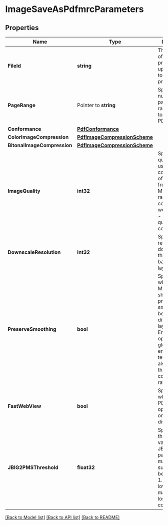 # ImageSaveAsPdfmrcParameters

## Properties

Name | Type | Description | Notes
------------ | ------------- | ------------- | -------------
**FileId** | **string** | The identifier of the previously uploaded file to be processed. | 
**PageRange** | Pointer to **string** | Specifies the number of the page, or the range of pages to be saved as PDF MRC. | [optional] [default to *]
**Conformance** | [**PdfConformance**](PdfConformance.md) |  | [optional] 
**ColorImageCompression** | [**PdfImageCompressionScheme**](PdfImageCompressionScheme.md) |  | [optional] 
**BitonalImageCompression** | [**PdfImageCompressionScheme**](PdfImageCompressionScheme.md) |  | [optional] 
**ImageQuality** | **int32** | Specifies the quality to be used for the compression of the images from the PDF.  Must be in the range [0 (best compression - worst quality) - 100 (worst quality - best compression)]. | [optional] [default to 60]
**DownscaleResolution** | **int32** | Specifies the resolution for downscaling the background layer, if any. | [optional] [default to 100]
**PreserveSmoothing** | **bool** | Specifies whether the MRC engine should try to preserve smoothing between different layers.   Enabling this option should globally enhance the text quality but also reduce the compression rate. | [optional] [default to false]
**FastWebView** | **bool** | Specifies whether the PDF shall be optimized for online distribution. | [optional] [default to false]
**JBIG2PMSThreshold** | **float32** | Specifies the threshold value for the JBIG2 encoder pattern matching and substitution between 0 and 1. Any number lower than 1 may lead to lossy compression. | [optional] [default to 0.85]

[[Back to Model list]](../README.md#documentation-for-models) [[Back to API list]](../README.md#documentation-for-api-endpoints) [[Back to README]](../README.md)


